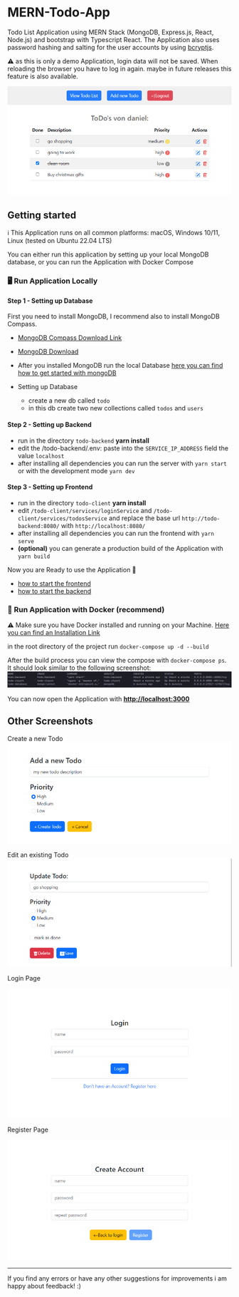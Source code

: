 # MERN-Todo-App 
Todo List Application using MERN Stack (MongoDB, Express.js, React, Node.js) and bootstrap with Typescript React. The Application also uses password hashing and salting for the user accounts by using <a href="https://www.npmjs.com/package/bcryptjs">bcryptjs</a>. 

⚠️ as this is only a demo Application, login data will not be saved. When reloading the browser you have to log in again. maybe in future releases this feature is also available.

<img src="screenshots/v1.3.0/TodoList.png">

## Getting started

ℹ️ This Application runs on all common platforms: macOS, Windows 10/11, Linux (tested on Ubuntu 22.04 LTS)

You can either run this application by setting up your local MongoDB database, or you can run the Application
with Docker Compose 

### 🖥️ Run Application Locally

#### Step 1 - Setting up Database
First you need to install MongoDB, I recommend also to install MongoDB Compass.
- <a href="https://www.mongodb.com/try/download/compass">MongoDB Compass Download Link</a>
- <a href="https://www.mongodb.com/try/download/community">MongoDB Download</a>

- After you installed MongoDB run the local Database <a href="https://www.mongodb.com/basics/get-started">here you can find how to get started with mongoDB</a>
- Setting up Database
  - create a new db called ``todo``
  - in this db create two new collections called ``todos`` and ``users``

#### Step 2 - Setting up Backend
- run in the directory ``todo-backend`` **yarn install**
- edit the /todo-backend/.env: paste into the ``SERVICE_IP_ADDRESS`` field the value ``localhost``
- after installing all dependencies you can run the server with ``yarn start`` or with the development mode ``yarn dev``

#### Step 3 - Setting up Frontend
- run in the directory ``todo-client`` **yarn install**
- edit ``/todo-client/services/loginService`` and ``/todo-client/services/todosService`` and replace 
  the base url ``http://todo-backend:8080/`` with ``http://localhost:8080/``
- after installing all dependencies you can run the frontend with ``yarn serve``
- **(optional)** you can generate a production build of the Application with ``yarn build``

Now you are Ready to use the Application 🎉

- <a href="https://github.com/d4niee/MERN-Todo-App/blob/main/todo-client/README.md">how to start the frontend</a>
- <a href="https://github.com/d4niee/MERN-Todo-App/blob/main/todo-backend/README.md">how to start the backend</a>

### 🐋 Run Application with Docker (recommend)

⚠️ Make sure you have Docker installed and running on your Machine. <a href="https://docs.docker.com/desktop/">Here you can find an Installation Link</a>

in the root directory of the project run ``docker-compose up -d --build``

After the build process you can view the compose with ``docker-compose ps``. It should look similar to the following screenshot:
<img src="screenshots/dockerps.png">

You can now open the Application with 
<a href="http://localhost:3000">**http://localhost:3000**</a>

## Other Screenshots

Create a new Todo
<img src="screenshots/v1.3.0/newTodo.png">

Edit an existing Todo
<img src="screenshots/v1.3.0/UpdateTodo.png">

Login Page

<img src="screenshots/v1.3.0/loginPage.png">

Register Page

<img src="screenshots/v1.3.0/SignUp.png">

<hr/>

If you find any errors or have any other suggestions for improvements i am happy about feedback! :)
